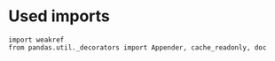 # Used imports

```text
import weakref
from pandas.util._decorators import Appender, cache_readonly, doc
```
